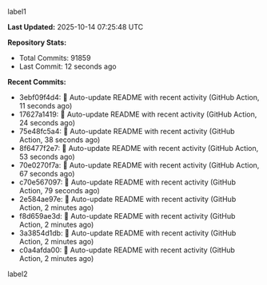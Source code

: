 
label1 
<!-- ACTIVITY_START -->
**Last Updated:** 2025-10-14 07:25:48 UTC

**Repository Stats:**
- Total Commits: 91859
- Last Commit: 12 seconds ago

**Recent Commits:**
- 3ebf09f4d4: 🤖 Auto-update README with recent activity (GitHub Action, 11 seconds ago)
- 17627a1419: 🤖 Auto-update README with recent activity (GitHub Action, 24 seconds ago)
- 75e48fc5a4: 🤖 Auto-update README with recent activity (GitHub Action, 38 seconds ago)
- 8f6477f2e7: 🤖 Auto-update README with recent activity (GitHub Action, 53 seconds ago)
- 70e0270f7a: 🤖 Auto-update README with recent activity (GitHub Action, 67 seconds ago)
- c70e567097: 🤖 Auto-update README with recent activity (GitHub Action, 79 seconds ago)
- 2e584ae97e: 🤖 Auto-update README with recent activity (GitHub Action, 2 minutes ago)
- f8d659ae3d: 🤖 Auto-update README with recent activity (GitHub Action, 2 minutes ago)
- 3a3854d1db: 🤖 Auto-update README with recent activity (GitHub Action, 2 minutes ago)
- c0a4afda00: 🤖 Auto-update README with recent activity (GitHub Action, 2 minutes ago)
<!-- ACTIVITY_END -->

label2
